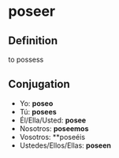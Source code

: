 # poseer

## Definition
to possess

## Conjugation

- Yo: **poseo**
- Tú: **posees**
- Él/Ella/Usted: **posee**
- Nosotros: **poseemos**
- Vosotros: **poseéis
- Ustedes/Ellos/Ellas: **poseen**